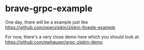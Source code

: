 # brave-grpc-example

One day, there will be a example just like https://github.com/openzipkin/zipkin-finagle-example

For now, there's a very close demo here which you should look at: https://github.com/ewhauser/grpc-zipkin-demo 
